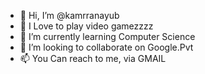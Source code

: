 - 👋 Hi, I’m @kamrranayub
- 👀 I Love to play video gamezzzz
- 🌱 I’m currently learning Computer Science
- 💞️ I’m looking to collaborate on Google.Pvt
- 📫 You Can reach to me, via GMAIL

<!---
kamrranayub/kamrranayub is a ✨ special ✨ repository.
